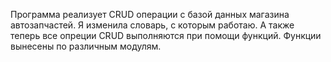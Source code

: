 Программа реализует CRUD операции с базой данных магазина автозапчастей.
Я изменила словарь, с которым работаю. А также теперь все опреции CRUD выполняются при помощи функций.
Функции вынесены по различным модулям.
